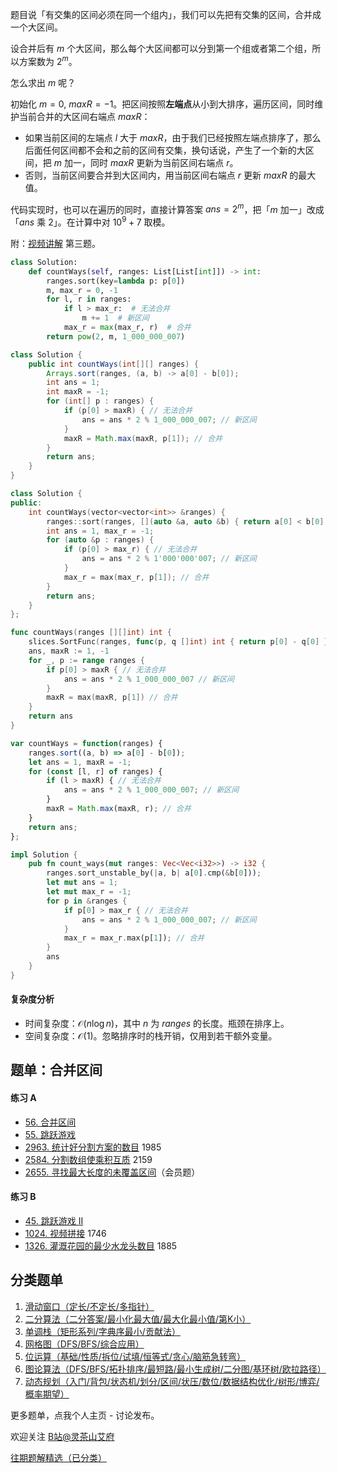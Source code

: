 题目说「有交集的区间必须在同一个组内」，我们可以先把有交集的区间，合并成一个大区间。

设合并后有 $m$ 个大区间，那么每个大区间都可以分到第一个组或者第二个组，所以方案数为 $2^m$。

怎么求出 $m$ 呢？

初始化 $m=0,\ \textit{maxR}=-1$。把区间按照**左端点**从小到大排序，遍历区间，同时维护当前合并的大区间右端点 $\textit{maxR}$：

- 如果当前区间的左端点 $l$ 大于 $\textit{maxR}$，由于我们已经按照左端点排序了，那么后面任何区间都不会和之前的区间有交集，换句话说，产生了一个新的大区间，把 $m$ 加一，同时 $\textit{maxR}$ 更新为当前区间右端点 $r$。
- 否则，当前区间要合并到大区间内，用当前区间右端点 $r$ 更新 $\textit{maxR}$ 的最大值。

代码实现时，也可以在遍历的同时，直接计算答案 $\textit{ans}=2^m$，把「$m$ 加一」改成「$\textit{ans}$ 乘 $2$」。在计算中对 $10^9+7$ 取模。

附：[视频讲解](https://www.bilibili.com/video/BV1dY4y1C77x/) 第三题。

```py [sol-Python3]
class Solution:
    def countWays(self, ranges: List[List[int]]) -> int:
        ranges.sort(key=lambda p: p[0])
        m, max_r = 0, -1
        for l, r in ranges:
            if l > max_r:  # 无法合并
                m += 1  # 新区间
            max_r = max(max_r, r)  # 合并
        return pow(2, m, 1_000_000_007)
```

```java [sol-Java]
class Solution {
    public int countWays(int[][] ranges) {
        Arrays.sort(ranges, (a, b) -> a[0] - b[0]);
        int ans = 1;
        int maxR = -1;
        for (int[] p : ranges) {
            if (p[0] > maxR) { // 无法合并
                ans = ans * 2 % 1_000_000_007; // 新区间
            }
            maxR = Math.max(maxR, p[1]); // 合并
        }
        return ans;
    }
}
```

```cpp [sol-C++]
class Solution {
public:
    int countWays(vector<vector<int>> &ranges) {
        ranges::sort(ranges, [](auto &a, auto &b) { return a[0] < b[0]; });
        int ans = 1, max_r = -1;
        for (auto &p : ranges) {
            if (p[0] > max_r) { // 无法合并
                ans = ans * 2 % 1'000'000'007; // 新区间
            }
            max_r = max(max_r, p[1]); // 合并
        }
        return ans;
    }
};
```

```go [sol-Go]
func countWays(ranges [][]int) int {
	slices.SortFunc(ranges, func(p, q []int) int { return p[0] - q[0] })
	ans, maxR := 1, -1
	for _, p := range ranges {
		if p[0] > maxR { // 无法合并
			ans = ans * 2 % 1_000_000_007 // 新区间
		}
		maxR = max(maxR, p[1]) // 合并
	}
	return ans
}
```

```js [sol-JavaScript]
var countWays = function(ranges) {
    ranges.sort((a, b) => a[0] - b[0]);
    let ans = 1, maxR = -1;
    for (const [l, r] of ranges) {
        if (l > maxR) { // 无法合并
            ans = ans * 2 % 1_000_000_007; // 新区间
        }
        maxR = Math.max(maxR, r); // 合并
    }
    return ans;
};
```

```rust [sol-Rust]
impl Solution {
    pub fn count_ways(mut ranges: Vec<Vec<i32>>) -> i32 {
        ranges.sort_unstable_by(|a, b| a[0].cmp(&b[0]));
        let mut ans = 1;
        let mut max_r = -1;
        for p in &ranges {
            if p[0] > max_r { // 无法合并
                ans = ans * 2 % 1_000_000_007; // 新区间
            }
            max_r = max_r.max(p[1]); // 合并
        }
        ans
    }
}
```

#### 复杂度分析

- 时间复杂度：$\mathcal{O}(n\log n)$，其中 $n$ 为 $\textit{ranges}$ 的长度。瓶颈在排序上。
- 空间复杂度：$\mathcal{O}(1)$。忽略排序时的栈开销，仅用到若干额外变量。

## 题单：合并区间

#### 练习 A

- [56. 合并区间](https://leetcode.cn/problems/merge-intervals/)
- [55. 跳跃游戏](https://leetcode.cn/problems/jump-game/)
- [2963. 统计好分割方案的数目](https://leetcode.cn/problems/count-the-number-of-good-partitions/) 1985
- [2584. 分割数组使乘积互质](https://leetcode.cn/problems/split-the-array-to-make-coprime-products/) 2159
- [2655. 寻找最大长度的未覆盖区间](https://leetcode.cn/problems/find-maximal-uncovered-ranges/)（会员题）

#### 练习 B

- [45. 跳跃游戏 II](https://leetcode.cn/problems/jump-game-ii/)
- [1024. 视频拼接](https://leetcode.cn/problems/video-stitching/) 1746
- [1326. 灌溉花园的最少水龙头数目](https://leetcode.cn/problems/minimum-number-of-taps-to-open-to-water-a-garden/) 1885

## 分类题单

1. [滑动窗口（定长/不定长/多指针）](https://leetcode.cn/circle/discuss/0viNMK/)
2. [二分算法（二分答案/最小化最大值/最大化最小值/第K小）](https://leetcode.cn/circle/discuss/SqopEo/)
3. [单调栈（矩形系列/字典序最小/贡献法）](https://leetcode.cn/circle/discuss/9oZFK9/)
4. [网格图（DFS/BFS/综合应用）](https://leetcode.cn/circle/discuss/YiXPXW/)
5. [位运算（基础/性质/拆位/试填/恒等式/贪心/脑筋急转弯）](https://leetcode.cn/circle/discuss/dHn9Vk/)
6. [图论算法（DFS/BFS/拓扑排序/最短路/最小生成树/二分图/基环树/欧拉路径）](https://leetcode.cn/circle/discuss/01LUak/)
7. [动态规划（入门/背包/状态机/划分/区间/状压/数位/数据结构优化/树形/博弈/概率期望）](https://leetcode.cn/circle/discuss/tXLS3i/)

更多题单，点我个人主页 - 讨论发布。

欢迎关注 [B站@灵茶山艾府](https://space.bilibili.com/206214)

[往期题解精选（已分类）](https://github.com/EndlessCheng/codeforces-go/blob/master/leetcode/SOLUTIONS.md)
